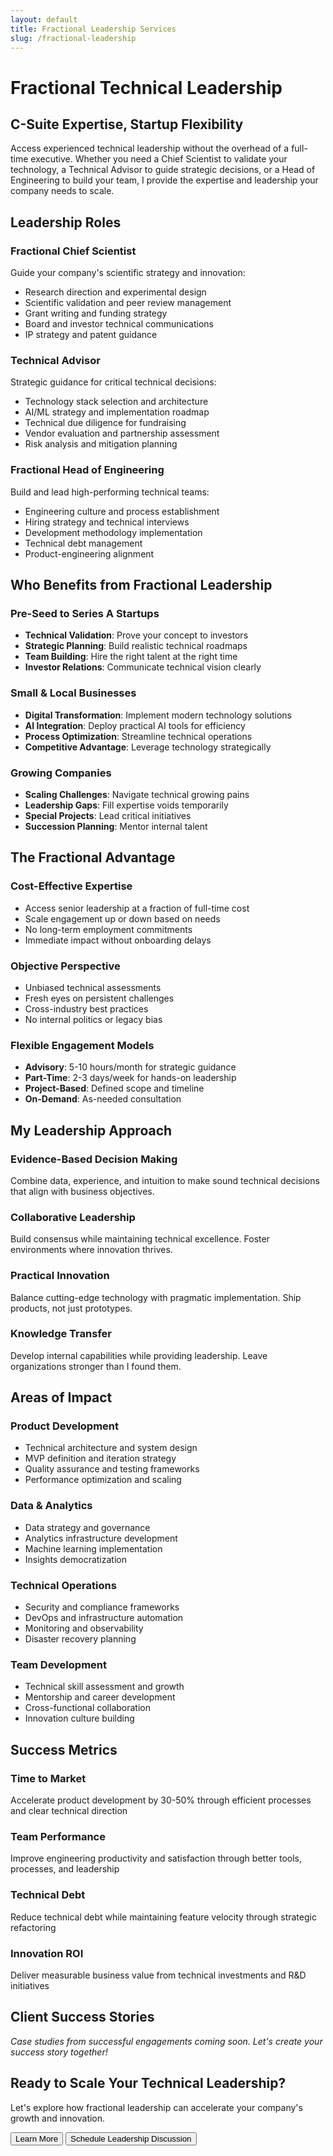 ```yaml
---
layout: default
title: Fractional Leadership Services
slug: /fractional-leadership
---
```


# Fractional Technical Leadership

## C-Suite Expertise, Startup Flexibility

Access experienced technical leadership without the overhead of a full-time executive. Whether you need a Chief Scientist to validate your technology, a Technical Advisor to guide strategic decisions, or a Head of Engineering to build your team, I provide the expertise and leadership your company needs to scale.

## Leadership Roles

### Fractional Chief Scientist
Guide your company's scientific strategy and innovation:
- Research direction and experimental design
- Scientific validation and peer review management
- Grant writing and funding strategy
- Board and investor technical communications
- IP strategy and patent guidance

### Technical Advisor
Strategic guidance for critical technical decisions:
- Technology stack selection and architecture
- AI/ML strategy and implementation roadmap
- Technical due diligence for fundraising
- Vendor evaluation and partnership assessment
- Risk analysis and mitigation planning

### Fractional Head of Engineering
Build and lead high-performing technical teams:
- Engineering culture and process establishment
- Hiring strategy and technical interviews
- Development methodology implementation
- Technical debt management
- Product-engineering alignment

## Who Benefits from Fractional Leadership

### Pre-Seed to Series A Startups
- **Technical Validation**: Prove your concept to investors
- **Strategic Planning**: Build realistic technical roadmaps
- **Team Building**: Hire the right talent at the right time
- **Investor Relations**: Communicate technical vision clearly

### Small & Local Businesses
- **Digital Transformation**: Implement modern technology solutions
- **AI Integration**: Deploy practical AI tools for efficiency
- **Process Optimization**: Streamline technical operations
- **Competitive Advantage**: Leverage technology strategically

### Growing Companies
- **Scaling Challenges**: Navigate technical growing pains
- **Leadership Gaps**: Fill expertise voids temporarily
- **Special Projects**: Lead critical initiatives
- **Succession Planning**: Mentor internal talent

## The Fractional Advantage

### Cost-Effective Expertise
- Access senior leadership at a fraction of full-time cost
- Scale engagement up or down based on needs
- No long-term employment commitments
- Immediate impact without onboarding delays

### Objective Perspective
- Unbiased technical assessments
- Fresh eyes on persistent challenges
- Cross-industry best practices
- No internal politics or legacy bias

### Flexible Engagement Models
- **Advisory**: 5-10 hours/month for strategic guidance
- **Part-Time**: 2-3 days/week for hands-on leadership
- **Project-Based**: Defined scope and timeline
- **On-Demand**: As-needed consultation

## My Leadership Approach

### Evidence-Based Decision Making
Combine data, experience, and intuition to make sound technical decisions that align with business objectives.

### Collaborative Leadership
Build consensus while maintaining technical excellence. Foster environments where innovation thrives.

### Practical Innovation
Balance cutting-edge technology with pragmatic implementation. Ship products, not just prototypes.

### Knowledge Transfer
Develop internal capabilities while providing leadership. Leave organizations stronger than I found them.

## Areas of Impact

### Product Development
- Technical architecture and system design
- MVP definition and iteration strategy
- Quality assurance and testing frameworks
- Performance optimization and scaling

### Data & Analytics
- Data strategy and governance
- Analytics infrastructure development
- Machine learning implementation
- Insights democratization

### Technical Operations
- Security and compliance frameworks
- DevOps and infrastructure automation
- Monitoring and observability
- Disaster recovery planning

### Team Development
- Technical skill assessment and growth
- Mentorship and career development
- Cross-functional collaboration
- Innovation culture building

## Success Metrics

<div class="metrics-grid">
  <div class="metric">
    <h3>Time to Market</h3>
    <p>Accelerate product development by 30-50% through efficient processes and clear technical direction</p>
  </div>
  <div class="metric">
    <h3>Team Performance</h3>
    <p>Improve engineering productivity and satisfaction through better tools, processes, and leadership</p>
  </div>
  <div class="metric">
    <h3>Technical Debt</h3>
    <p>Reduce technical debt while maintaining feature velocity through strategic refactoring</p>
  </div>
  <div class="metric">
    <h3>Innovation ROI</h3>
    <p>Deliver measurable business value from technical investments and R&D initiatives</p>
  </div>
</div>

## Client Success Stories

<div class="testimonial-placeholder">
  <p><em>Case studies from successful engagements coming soon. Let's create your success story together!</em></p>
</div>

## Ready to Scale Your Technical Leadership?

Let's explore how fractional leadership can accelerate your company's growth and innovation.

<div class="cta-section">
  <button class="btn btn-secondary" onclick="openContactModal()">Learn More</button>
  <button class="btn btn-schedule" data-cal-link="jhclarke/consultation" data-cal-namespace="consultation" data-cal-config='{"layout":"month_view"}'>Schedule Leadership Discussion</button>
</div>


<!-- SEO Meta Tags -->
<meta name="description" content="Fractional technical leadership services including Chief Scientist, Technical Advisor, and Head of Engineering roles. C-suite expertise for startups and small businesses.">
<meta name="keywords" content="fractional CTO, fractional chief scientist, technical advisor, fractional leadership, startup advisor, head of engineering, technical leadership, part-time CTO">
<meta property="og:title" content="Fractional Technical Leadership | James Clarke">
<meta property="og:description" content="Access experienced technical leadership without the overhead. Chief Scientist, Technical Advisor, and Engineering Leadership services.">
<meta property="og:type" content="website">
<meta property="og:url" content="https://www.jhclarke.com/fractional-leadership">